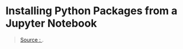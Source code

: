 
Installing Python Packages from a Jupyter Notebook
===

> [Source : ](https://).
<!--stackedit_data:
eyJoaXN0b3J5IjpbLTcwODE4NDc0N119
-->